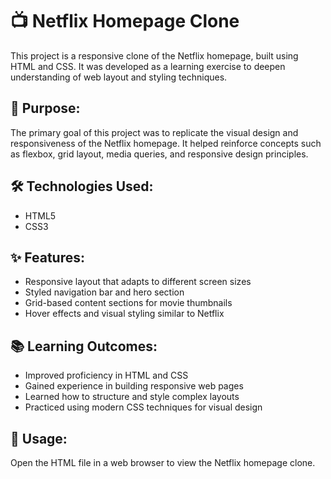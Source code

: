 📺 Netflix Homepage Clone 
==========================

This project is a responsive clone of the Netflix homepage, built using HTML and CSS.
It was developed as a learning exercise to deepen understanding of web layout and styling techniques.

🎯 Purpose:
-----------
The primary goal of this project was to replicate the visual design and responsiveness of the Netflix homepage.
It helped reinforce concepts such as flexbox, grid layout, media queries, and responsive design principles.

🛠️ Technologies Used:
---------------------
- HTML5
- CSS3

✨ Features:
------------
- Responsive layout that adapts to different screen sizes
- Styled navigation bar and hero section
- Grid-based content sections for movie thumbnails
- Hover effects and visual styling similar to Netflix

📚 Learning Outcomes:
---------------------
- Improved proficiency in HTML and CSS
- Gained experience in building responsive web pages
- Learned how to structure and style complex layouts
- Practiced using modern CSS techniques for visual design

🚀 Usage:
---------
Open the HTML file in a web browser to view the Netflix homepage clone.

